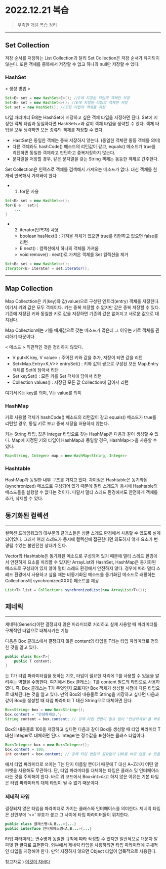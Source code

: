 # 2022.12.21 복습 
> 부족한 개념 복습 정리 

---

## Set Collection

저장 순서를 저장하는 List Collection과 달리 Set Collection은 저장 순서가 유지되지 않는다. 또한 객체를 중복해서 저장할 수 없고 하나의 null만 저장할 수 있다.

### HashSet
< 생성 방법 >
```Java
Set<E> set = new HashSet<E>(); //E에 지정된 타입의 객체만 저장
Set<E> set = new HashSet<>(); //E에 지정된 타입의 객체만 저장 
Set set = new HashSet(); //모든 타입의 객체를 저장 
```
타입 파라미터 E에는 HashSet에 저장하고 싶은 객체 타입을 지정하면 된다. Set에 지정한 객체 타입과 동일하다면 HashSet<>과 같이 객체 타입을 생략할 수 있다. 객체 타입을 모두 생략하면 모든 종류의 객체를 저장할 수 있다.
- HastSet은 동일한 객체는 중복 저장하지 않는다. (동일한 객체란 동등 객체를 의미)
- 다른 객체라도 hashCode() 메소드의 리턴값이 같고, equals() 메소드가 true를 리턴하면 동일한 객체라고 판단하고 중복저장하지 않는다.
- 문자열을 저장할 경우, 같은 문자열을 갖는 String 객체는 동등한 객체로 간주한다.

Set Collection은 인덱스로 객체를 검색해서 가져오는 메소드가 없다. 대신 객체를 한 개씩 반복해서 가져와야 한다.
-   1. for문 사용
```Java
Set<E> set = new HashSet<>();
for(E e : set){
    ...
}
```
- 2. iterator(반복자) 사용
  - boolean hasNext() : 가져올 객체가 있으면 true를 리턴하고 없으면 false를 리턴
  - E   next() : 컬렉션에서 하나의 객체를 가져옴 
  - void    remove() : next()로 가져온 객체를 Set 컬렉션을 제거

```Java
Set<E> set = new HashSet<>();
Iterator<E> iterator = set.iterator();
```
  ---

  ## Map Collection
  Map Collecttion은 키(key)와 값(value)으로 구성된 엔트리(entry) 객체를 저장한다. 여기서 키와 값은 모두 객체이다. 키는 중복 저장할 수 없지만 값은 중복 저장할 수 있다. 기존에 저장된 키와 동일한 키로 값을 저장하면 기존의 값은 없어지고 새로운 값으로 대치된다.

  Map Collection에는 키를 매개값으로 갖는 메소드가 많은데 그 이유는 키로 객체를 관리하기 때문이다.

< 메소드 > 직관적인 것은 정리하지 않았다.
- V put<K key, V value> : 주어진 키와 값을 추가, 저장이 되면 값을 리턴
- Set<Map.Entry<K,V>> entrySet() : 키와 값의 쌍으로 구성된 모든 Map.Entry 객체를 Set에 담아서 리턴 
- Set<K> keySet() : 모든 키를 Set 객체에 담아서 리턴 
- Collection<V> values() : 저장된 모든 값 Collection에 담아서 리턴 

여기서 K는 key를 의미, V는 value를 의미

### HashMap
키로 사용할 객체가 hashCode() 메소드의 리턴값이 같고 equals() 메소드가 true를 리턴할 경우, 동일 키로 보고 중복 저장을 허용하지 않는다.

키는 String 타입, 값은 Integer 타입으로 갖는 HashMap은 다음과 같이 생성할 수 있다. Map에 지정된 키와 타입이 HashMap과 동일할 경우, HashMap<>을 사용할 수 있다.
```Java
Map<String, Integer> map = new HashMap<String, Integer>
```

### Hashtable
HashMap과 동일한 내부 구조를 가지고 있다. 차이점은 Hashtable은 동기화된(synchronized) 메소드로 구성되어 있기 때문에 멀티 스레드가 동시에 Hashtable의 메소드들을 실행할 수 없다는 것이다. 따랄서 멀티 스레드 환경에서도 안전하게 객체를 추가, 삭제할 수 있다.


## 동기화된 컬렉션 

---

컬렉션 프레임워크의 대부분의 클래스들은 싱글 스레드 환경에서 사용할 수 있도록 설계되어있다. 그래서 여러 스레드가 동시에 컬렉션에 접근한다면 의도하지 않게 요소가 변경될 수있는 불안전한 상태가 된다.

Vector와 Hashtable은 동기화된 메소드로 구성되어 있기 때문에 멀티 스레드 환경에서 안전하게 요소를 처리할 수 있지만 ArrayList와 HashSet, HashMap은 동기화된 메소드로 구성되어 있지 않아 멀티 스레드 환경에서 안전하지 않다. 경우에 따라 멀티 스레드 환경에서 사용하고 싶을 때는 비동기화된 메소드를 동기화된 메소드로 래핑하는 Collections의 synchronizedXXX() 메소드를 제공

```Java
List<T> list = Collections.synchronizedList(new ArrayList<T>());
```

## 제네릭 

---

제네릭(Generic)이란 결정되지 않은 파라미터로 처리하고 실제 사용할 때 파라미터를 구체적인 타입으로 대체시키는 기능 

다음은 Box 클래스에서 결정되지 않은 content의 타입을 T라는 타입 파라미터로 정의한 것을 알고 있다. 
```Java
public class Box<T>{
    public T content;
}
```

<T>는 T가 타입 파라미터임을 뜻하는 기호, 타입이 필요한 자리에 T를 사용할 수 있음을 알려주는 역할을 수행한다. 여기에서 Box 클래스는 T를 content 필드의 타입으로 사용하였다. 즉, Box 클래스는 T가 무엇인지 모르지만 Box 객체가 생성될 시점에 다른 타입으로 대체된다는 것을 알고 있다. 만약 Box의 내용물로 String을 저장하고 싶다면 다음과 같이 Box를 생성할 때 타입 파라미터 T 대신 String으로 대체하면 된다.

```Java
Box<String> box = new Box<String>();
box.content = "안녕하세요.";
String content = box.content; // 강제 타입 변환이 필요 없이 "안녕하세요"를 바로 얻을 수 있음 
```

Box의 내용물로 100을 저장하고 싶다면 다음과 같이 Box를 생성할 때 타입 파라미터 T 대신 Integer로 대체하면 된다. Integer는 정수값을 표현하는 클래스 타입이다.
```Java
Box<Integer> box = new Box<Integer>();
box.content = 100;
int content = box.content; // 강제 타입 변환이 필요없이 100을 바로 얻을 수 있음 
```

<T>에서 타입 파라미터로 쓰이는 T는 단지 이름일 뿐이기 때문에 T 대신 A~Z까지 어떤 알파벳을 사용해도 무관하다. 단, 타입 파라미터를 대체하는 타입은 클래스 및 인터페이스라는 것을 주의해야 한다. 바로 위 코드에서 Box\<int>라고 하지 않은 이유는 기본 타입은 타입 파라미터의 대체 타입이 될 수 없기 때문이다.


### 제네릭 타입
결정되지 않은 타입을 파라미터로 가지는 클래스와 인터페이스를 의미한다. 제네릭 타입은 선언부에 '<>' 부호가 붙고 그 사이에 타입 파라미터들이 위치한다.
```Java
public class 클래스명<A,B...>{...}
public interface 인터페이스명<A,B...>{...}
```

타입 파라미터는 변수명과 동일한 규칙에 따라 작성할 수 있지만 일반적으로 대문자 알파벳 한 글자로 표현한다. 외부에서 제네릭 타입을 사용하려면 타입 파라미터에 구체적인 타입을 지정해야 한다. 만약 지정하지 않으면 Object 타입이 암묵적으로 사용된다.




참고자료 ) [이것이 자바다](https://www.hanbit.co.kr) 

  


   
  
